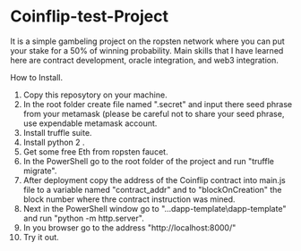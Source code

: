 # Coinflip-test-Project

It is a simple gambeling project on the ropsten network where you can put your stake for a 50% of winning probability. Main skills that I have learned here are contract development, oracle integration, and web3 integration. 

How to Install. 
1. Copy this reposytory on your machine. 
2. In the root folder create file named ".secret" and input there seed phrase from your metamask (please be careful not to share your seed phrase, use expendable metamask account. 
3. Install truffle suite. 
4. Install python 2 . 
5. Get some free Eth from ropsten faucet. 
6. In the PowerShell go to the root folder of the project and run "truffle migrate".
7. After deployment copy the address of the Coinflip contract into main.js file to a variable named "contract_addr" and to "blockOnCreation" the block number where thre contract instruction was mined. 
8. Next in the PowerShell window go to "...dapp-template\dapp-template" and run "python -m http.server".
9. In you browser go to the address "http://localhost:8000/"
10. Try it out. 
